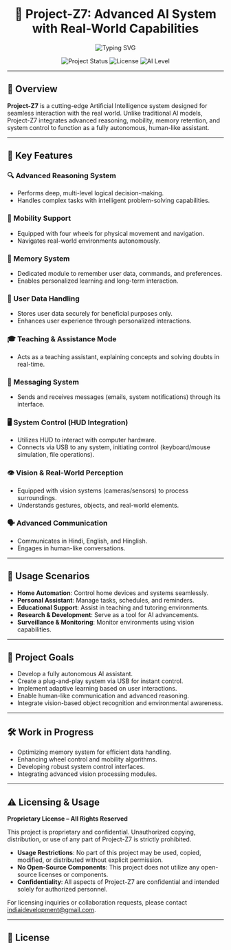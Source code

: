 <h1 align="center">
  🤖 Project-Z7: Advanced AI System with Real-World Capabilities
</h1>

<p align="center">
  <img src="https://readme-typing-svg.herokuapp.com?font=Fira+Code&pause=700&color=FEE75C&center=true&width=600&lines=Welcome+to+Project-Z7!;Experience+Next-Gen+AI+Integration;Autonomous+Mobility+and+System+Control" alt="Typing SVG" />
</p>

<p align="center">
  <img src="https://img.shields.io/badge/Status-In%20Development-yellow?style=for-the-badge" alt="Project Status" />
  <img src="https://img.shields.io/badge/License-Proprietary-red?style=for-the-badge" alt="License" />
  <img src="https://img.shields.io/badge/AI%20Level-Advanced-blue?style=for-the-badge" alt="AI Level" />
</p>

---

## 📌 Overview

**Project-Z7** is a cutting-edge Artificial Intelligence system designed for seamless interaction with the real world. Unlike traditional AI models, Project-Z7 integrates advanced reasoning, mobility, memory retention, and system control to function as a fully autonomous, human-like assistant.

---

## 🧠 Key Features

### 🔍 Advanced Reasoning System
- Performs deep, multi-level logical decision-making.
- Handles complex tasks with intelligent problem-solving capabilities.

### 🚗 Mobility Support
- Equipped with four wheels for physical movement and navigation.
- Navigates real-world environments autonomously.

### 🧠 Memory System
- Dedicated module to remember user data, commands, and preferences.
- Enables personalized learning and long-term interaction.

### 🔐 User Data Handling
- Stores user data securely for beneficial purposes only.
- Enhances user experience through personalized interactions.

### 🎓 Teaching & Assistance Mode
- Acts as a teaching assistant, explaining concepts and solving doubts in real-time.

### 📩 Messaging System
- Sends and receives messages (emails, system notifications) through its interface.

### 🖥️ System Control (HUD Integration)
- Utilizes HUD to interact with computer hardware.
- Connects via USB to any system, initiating control (keyboard/mouse simulation, file operations).

### 👁️ Vision & Real-World Perception
- Equipped with vision systems (cameras/sensors) to process surroundings.
- Understands gestures, objects, and real-world elements.

### 🗣️ Advanced Communication
- Communicates in Hindi, English, and Hinglish.
- Engages in human-like conversations.

---

## 🎯 Usage Scenarios

- **Home Automation**: Control home devices and systems seamlessly.
- **Personal Assistant**: Manage tasks, schedules, and reminders.
- **Educational Support**: Assist in teaching and tutoring environments.
- **Research & Development**: Serve as a tool for AI advancements.
- **Surveillance & Monitoring**: Monitor environments using vision capabilities.

---

## 🚀 Project Goals

- Develop a fully autonomous AI assistant.
- Create a plug-and-play system via USB for instant control.
- Implement adaptive learning based on user interactions.
- Enable human-like communication and advanced reasoning.
- Integrate vision-based object recognition and environmental awareness.

---

## 🛠️ Work in Progress

- Optimizing memory system for efficient data handling.
- Enhancing wheel control and mobility algorithms.
- Developing robust system control interfaces.
- Integrating advanced vision processing modules.

---

## ⚠️ Licensing & Usage

**Proprietary License – All Rights Reserved**

This project is proprietary and confidential. Unauthorized copying, distribution, or use of any part of Project-Z7 is strictly prohibited.

- **Usage Restrictions**: No part of this project may be used, copied, modified, or distributed without explicit permission.
- **No Open-Source Components**: This project does not utilize any open-source licenses or components.
- **Confidentiality**: All aspects of Project-Z7 are confidential and intended solely for authorized personnel.

For licensing inquiries or collaboration requests, please contact indiaidevelopment@gmail.com.

---

## 📄 License

